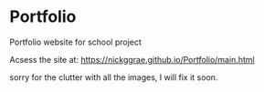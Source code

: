 # Portfolio
Portfolio website for school project

Acsess the site at: https://nickggrae.github.io/Portfolio/main.html

sorry for the clutter with all the images, I will fix it soon.
